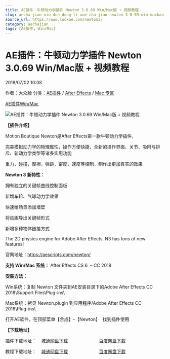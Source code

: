 ```yaml
---
title: AE插件：牛顿动力学插件 Newton 3.0.69 Win/Mac版 + 视频教程
slug: aecha-jian-niu-dun-dong-li-xue-cha-jian-newton-3-0-69-win-macban-shi-pin-jiao-cheng
source_url: https://www.lookae.com/newton3/
category: aechajian
tags: [AE插件, Win/Mac]
---
```

# AE插件：牛顿动力学插件 Newton 3.0.69 Win/Mac版 + 视频教程

2018/07/02 10:08

作者：大众脸
分类：[AE插件](https://www.lookae.com/after-effects/aechajian/) / [After Effects](https://www.lookae.com/after-effects/) / [Mac 专区](https://www.lookae.com/mac-osx/)

[AE插件](https://www.lookae.com/tag/ae%e6%8f%92%e4%bb%b6/)[Win/Mac](https://www.lookae.com/tag/winmac/)

![AE插件：牛顿动力学插件 Newton 3.0.69 Win/Mac版 + 视频教程](https://www.lookae.com/wp-content/uploads/2018/07/Newton-3-.jpg "AE插件：牛顿动力学插件 Newton 3.0.69 Win/Mac版 + 视频教程-LookAE.com")

[](https://cloud.video.taobao.com//play/u/705956171/p/1/e/6/t/1/50184394506.mp4?_=1")

**【插件介绍】**

Motion Boutique Newton是After Effects第一款牛顿动力学插件，

完美模拟动力学的物理属性，操作方便快捷，全新的操作界面、关节、吸附与排斥、新动力学类型等诸多实用功能

重力，碰撞，摩擦，弹跳，密度，速度等控制，制作出更加真实的效果

**Newton 3 新特性：**

拥有独立的关键帧曲线控制面板

新增车轮、气球动力学效果

快速给场景添加墙壁

将动画导出关键帧形式

新增多种物体链接方式

The 2D physics engine for Adobe After Effects. N3 has tons of new features!

官网地址：https://aescripts.com/newton/

**支持 Win/Mac 系统：** After Effects CS 6  – CC 2018

**安装方法：**

Win系统：复制 Newton 文件夹到AE安装目录下的Adobe After Effects CC 2018\Support Files\Plug-ins\

Mac系统：拷贝 Newton.plugin 到应用程序/Adobe After Effects CC 2018\Plug-ins\

打开AE软件，在顶部菜单【合成】-【Newton】  找到插件使用

**【下载地址】**

插件下载地址：    [城通网盘下载](https://lookae.ctfile.com/fs/680462-296745286)                         [百度网盘下载](https://pan.baidu.com/s/1Q6zrOwRhVtnBO40eudxlaQ)

教程下载地址：    [城通网盘下载](https://lookae.ctfile.com/fs/680462-296745876)                         [百度网盘下载](https://pan.baidu.com/s/1YiglEdOh3CCTXrr79-Cajw)

